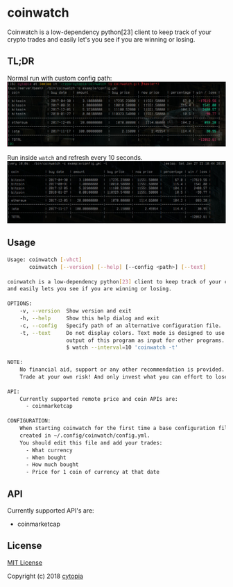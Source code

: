# coinwatch

Coinwatch is a low-dependency python[23] client to keep track of your crypto trades and easily let's you see if you are winning or losing.


## TL;DR

Normal run with custom config path:
![normal](screenshot/normal.jpg)

Run inside `watch` and refresh every 10 seconds.
![watcher](screenshot/watcher.jpg)

## Usage
```bash
Usage: coinwatch [-vhct]
       coinwatch [--version] [--help] [--config <path>] [--text]

coinwatch is a low-dependency python[23] client to keep track of your crypto trades
and easily lets you see if you are winning or losing.

OPTIONS:
    -v, --version  Show version and exit
    -h, --help     Show this help dialog and exit
    -c, --config   Specify path of an alternative configuration file.
    -t, --text     Do not display colors. Text mode is designed to use the
                   output of this program as input for other programs. Such as:
                   $ watch --interval=10 'coinwatch -t'

NOTE:
    No financial aid, support or any other recommendation is provided.
    Trade at your own risk! And only invest what you can effort to lose.

API:
    Currently supported remote price and coin APIs are:
      - coinmarketcap

CONFIGURATION:
    When starting coinwatch for the first time a base configuration file will be
    created in ~/.config/coinwatch/config.yml.
    You should edit this file and add your trades:
      - What currency
      - When bought
      - How much bought
      - Price for 1 coin of currency at that date
```


## API

Currently supported API's are:
  - coinmarketcap


## License

[MIT License](LICENSE.md)

Copyright (c) 2018 [cytopia](https://github.com/cytopia)
